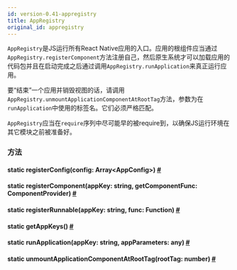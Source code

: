 ```yaml
---
id: version-0.41-appregistry
title: AppRegistry
original_id: appregistry
---
```


`AppRegistry`是JS运行所有React Native应用的入口。应用的根组件应当通过`AppRegistry.registerComponent`方法注册自己，然后原生系统才可以加载应用的代码包并且在启动完成之后通过调用`AppRegistry.runApplication`来真正运行应用。  

要“结束”一个应用并销毁视图的话，请调用`AppRegistry.unmountApplicationComponentAtRootTag`方法，参数为在`runApplication`中使用的标签名。它们必须严格匹配。

`AppRegistry`应当在`require`序列中尽可能早的被require到，以确保JS运行环境在其它模块之前被准备好。

### 方法

<div class="props">
	<div class="prop"><h4 class="propTitle"><a class="anchor" name="registerconfig"></a><span class="propType">static </span>registerConfig<span class="propType">(config: Array&lt;AppConfig&gt;)</span> <a class="hash-link" href="#registerconfig">#</a></h4></div>
	<div class="prop"><h4 class="propTitle"><a class="anchor" name="registercomponent"></a><span class="propType">static </span>registerComponent<span class="propType">(appKey: string, getComponentFunc: ComponentProvider)</span> <a class="hash-link" href="#registercomponent">#</a></h4></div>
	<div class="prop"><h4 class="propTitle"><a class="anchor" name="registerrunnable"></a><span class="propType">static </span>registerRunnable<span class="propType">(appKey: string, func: Function)</span> <a class="hash-link" href="#registerrunnable">#</a></h4></div>
	<div class="prop"><h4 class="propTitle"><a class="anchor" name="getappkeys"></a><span class="propType">static </span>getAppKeys<span class="propType">()</span> <a class="hash-link" href="#getappkeys">#</a></h4></div>
	<div class="prop"><h4 class="propTitle"><a class="anchor" name="runapplication"></a><span class="propType">static </span>runApplication<span class="propType">(appKey: string, appParameters: any)</span> <a class="hash-link" href="#runapplication">#</a></h4></div>
	<div class="prop"><h4 class="propTitle"><a class="anchor" name="unmountapplicationcomponentatroottag"></a><span class="propType">static </span>unmountApplicationComponentAtRootTag<span class="propType">(rootTag: number)</span> <a class="hash-link" href="#unmountapplicationcomponentatroottag">#</a></h4></div>
</div>
